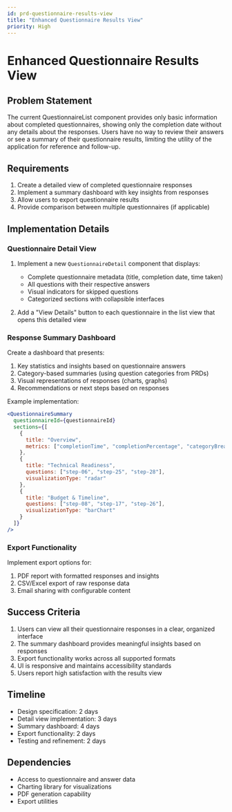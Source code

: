 ```yaml
---
id: prd-questionnaire-results-view
title: "Enhanced Questionnaire Results View"
priority: High
---
```


# Enhanced Questionnaire Results View

## Problem Statement

The current QuestionnaireList component provides only basic information about completed questionnaires, showing only the completion date without any details about the responses. Users have no way to review their answers or see a summary of their questionnaire results, limiting the utility of the application for reference and follow-up.

## Requirements

1. Create a detailed view of completed questionnaire responses
2. Implement a summary dashboard with key insights from responses
3. Allow users to export questionnaire results
4. Provide comparison between multiple questionnaires (if applicable)

## Implementation Details

### Questionnaire Detail View

1. Implement a new `QuestionnaireDetail` component that displays:
   - Complete questionnaire metadata (title, completion date, time taken)
   - All questions with their respective answers
   - Visual indicators for skipped questions
   - Categorized sections with collapsible interfaces

2. Add a "View Details" button to each questionnaire in the list view that opens this detailed view

### Response Summary Dashboard

Create a dashboard that presents:

1. Key statistics and insights based on questionnaire answers
2. Category-based summaries (using question categories from PRDs)
3. Visual representations of responses (charts, graphs)
4. Recommendations or next steps based on responses

Example implementation:

```jsx
<QuestionnaireSummary
  questionnaireId={questionnaireId}
  sections={[
    {
      title: "Overview",
      metrics: ["completionTime", "completionPercentage", "categoryBreakdown"]
    },
    {
      title: "Technical Readiness",
      questions: ["step-06", "step-25", "step-28"],
      visualizationType: "radar"
    },
    {
      title: "Budget & Timeline",
      questions: ["step-08", "step-17", "step-26"],
      visualizationType: "barChart"
    }
  ]}
/>
```

### Export Functionality

Implement export options for:
1. PDF report with formatted responses and insights
2. CSV/Excel export of raw response data
3. Email sharing with configurable content

## Success Criteria

1. Users can view all their questionnaire responses in a clear, organized interface
2. The summary dashboard provides meaningful insights based on responses
3. Export functionality works across all supported formats
4. UI is responsive and maintains accessibility standards
5. Users report high satisfaction with the results view

## Timeline

- Design specification: 2 days
- Detail view implementation: 3 days
- Summary dashboard: 4 days
- Export functionality: 2 days
- Testing and refinement: 2 days

## Dependencies

- Access to questionnaire and answer data
- Charting library for visualizations
- PDF generation capability
- Export utilities 
